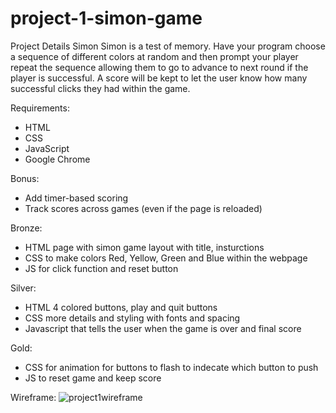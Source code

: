 # project-1-simon-game

Project Details
Simon
Simon is a test of memory. Have your program choose a sequence of different colors at random and then prompt your player repeat the sequence allowing them to go to advance to next round if the player is successful. A score will be kept to let the user know how many successful clicks they had within the game. 

Requirements:
-	HTML
-	CSS
-	JavaScript
-	Google Chrome

Bonus:
-	Add timer-based scoring
-	Track scores across games (even if the page is reloaded)

Bronze:
- HTML page with simon game layout with title, insturctions 
- CSS to make colors Red, Yellow, Green and Blue within the webpage
- JS for click function and reset button 

Silver:
- HTML 4 colored buttons, play and quit buttons
- CSS more details and styling with fonts and spacing
- Javascript that tells the user when the game is over and final score

Gold:
- CSS for animation for buttons to flash to indecate which button to push
- JS to reset game and keep score

Wireframe:
![ project1wireframe]( project1wireframe.png)


